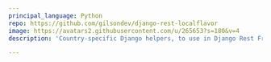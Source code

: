 ```yaml
---
principal_language: Python
repo: https://github.com/gilsondev/django-rest-localflavor
image: https://avatars2.githubusercontent.com/u/265653?s=180&v=4
description: 'Country-specific Django helpers, to use in Django Rest Framework '

---
```

